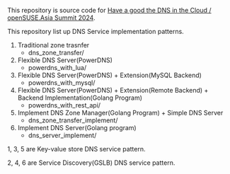 This repository is source code for [Have a good the DNS in the Cloud / openSUSE.Asia Summit 2024](https://events.opensuse.org/conferences/oSAS24/program/proposals/4872).

This repository list up DNS Service implementation patterns.

1. Traditional zone trasnfer
    - dns_zone_transfer/
2. Flexible DNS Server(PowerDNS)
    - powerdns_with_lua/
3. Flexible DNS Server(PowerDNS) + Extension(MySQL Backend)
    - powerdns_with_mysql/
4. Flexible DNS Server(PowerDNS) + Extension(Remote Backend) + Backend Implementation(Golang Program)
    - powerdns_with_rest_api/
5. Implement DNS Zone Manager(Golang Program) + Simple DNS Server
    - dns_zone_transfer_implement/
6. Implement DNS Server(Golang program)
    - dns_server_implement/


1, 3, 5 are Key-value store DNS service pattern.

2, 4, 6 are Service Discovery(GSLB) DNS service pattern.